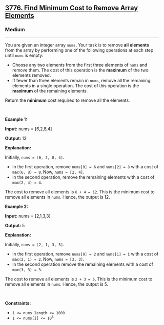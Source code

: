 <h2><a href="https://leetcode.com/problems/find-minimum-cost-to-remove-array-elements">3776. Find Minimum Cost to Remove Array Elements</a></h2><h3>Medium</h3><hr><p>You are given an integer array <code>nums</code>. Your task is to remove <strong>all elements</strong> from the array by performing one of the following operations at each step until <code>nums</code> is empty:</p>

<ul>
	<li>Choose any two elements from the first three elements of <code>nums</code> and remove them. The cost of this operation is the <strong>maximum</strong> of the two elements removed.</li>
	<li>If fewer than three elements remain in <code>nums</code>, remove all the remaining elements in a single operation. The cost of this operation is the <strong>maximum</strong> of the remaining elements.</li>
</ul>

<p>Return the <strong>minimum</strong> cost required to remove all the elements.</p>

<p>&nbsp;</p>
<p><strong class="example">Example 1:</strong></p>

<div class="example-block">
<p><strong>Input:</strong> <span class="example-io">nums = [6,2,8,4]</span></p>

<p><strong>Output:</strong> <span class="example-io">12</span></p>

<p><strong>Explanation:</strong></p>

<p>Initially, <code>nums = [6, 2, 8, 4]</code>.</p>

<ul>
	<li>In the first operation, remove <code>nums[0] = 6</code> and <code>nums[2] = 8</code> with a cost of <code>max(6, 8) = 8</code>. Now, <code>nums = [2, 4]</code>.</li>
	<li>In the second operation, remove the remaining elements with a cost of <code>max(2, 4) = 4</code>.</li>
</ul>

<p>The cost to remove all elements is <code>8 + 4 = 12</code>. This is the minimum cost to remove all elements in <code>nums</code>. Hence, the output is 12.</p>
</div>

<p><strong class="example">Example 2:</strong></p>

<div class="example-block">
<p><strong>Input:</strong> <span class="example-io">nums = [2,1,3,3]</span></p>

<p><strong>Output:</strong> <span class="example-io">5</span></p>

<p><strong>Explanation:</strong></p>

<p>Initially, <code>nums = [2, 1, 3, 3]</code>.</p>

<ul>
	<li>In the first operation, remove <code>nums[0] = 2</code> and <code>nums[1] = 1</code> with a cost of <code>max(2, 1) = 2</code>. Now, <code>nums = [3, 3]</code>.</li>
	<li>In the second operation remove the remaining elements with a cost of <code>max(3, 3) = 3</code>.</li>
</ul>

<p>The cost to remove all elements is <code>2 + 3 = 5</code>. This is the minimum cost to remove all elements in <code>nums</code>. Hence, the output is 5.</p>
</div>

<p>&nbsp;</p>
<p><strong>Constraints:</strong></p>

<ul>
	<li><code>1 &lt;= nums.length &lt;= 1000</code></li>
	<li><code>1 &lt;= nums[i] &lt;= 10<sup>6</sup></code></li>
</ul>
